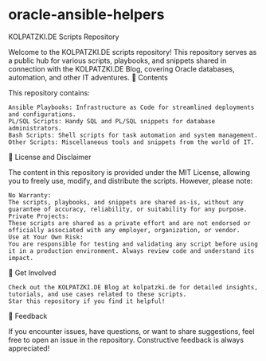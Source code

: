# oracle-ansible-helpers
KOLPATZKI.DE Scripts Repository

Welcome to the KOLPATZKI.DE scripts repository! This repository serves as a public hub for various scripts, playbooks, and snippets shared in connection with the KOLPATZKI.DE Blog, covering Oracle databases, automation, and other IT adventures.
📂 Contents

This repository contains:

    Ansible Playbooks: Infrastructure as Code for streamlined deployments and configurations.
    PL/SQL Scripts: Handy SQL and PL/SQL snippets for database administrators.
    Bash Scripts: Shell scripts for task automation and system management.
    Other Scripts: Miscellaneous tools and snippets from the world of IT.

📝 License and Disclaimer

The content in this repository is provided under the MIT License, allowing you to freely use, modify, and distribute the scripts. However, please note:

    No Warranty:
    The scripts, playbooks, and snippets are shared as-is, without any guarantee of accuracy, reliability, or suitability for any purpose.
    Private Projects:
    These scripts are shared as a private effort and are not endorsed or officially associated with any employer, organization, or vendor.
    Use at Your Own Risk:
    You are responsible for testing and validating any script before using it in a production environment. Always review code and understand its impact.


🚀 Get Involved

    Check out the KOLPATZKI.DE Blog at kolpatzki.de for detailed insights, tutorials, and use cases related to these scripts.
    Star this repository if you find it helpful!

💬 Feedback

If you encounter issues, have questions, or want to share suggestions, feel free to open an issue in the repository. Constructive feedback is always appreciated!

